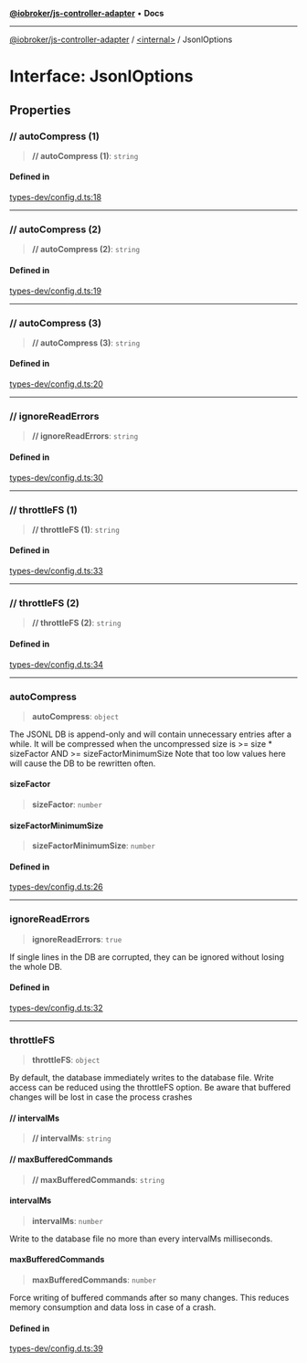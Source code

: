 [**@iobroker/js-controller-adapter**](../../README.md) • **Docs**

***

[@iobroker/js-controller-adapter](../../globals.md) / [\<internal\>](../README.md) / JsonlOptions

# Interface: JsonlOptions

## Properties

### // autoCompress (1)

> **// autoCompress (1)**: `string`

#### Defined in

[types-dev/config.d.ts:18](https://github.com/ioBroker/ioBroker.js-controller/blob/93db56665248b4cd78a78e2bab0647c80d6ccf9f/packages/types-dev/config.d.ts#L18)

***

### // autoCompress (2)

> **// autoCompress (2)**: `string`

#### Defined in

[types-dev/config.d.ts:19](https://github.com/ioBroker/ioBroker.js-controller/blob/93db56665248b4cd78a78e2bab0647c80d6ccf9f/packages/types-dev/config.d.ts#L19)

***

### // autoCompress (3)

> **// autoCompress (3)**: `string`

#### Defined in

[types-dev/config.d.ts:20](https://github.com/ioBroker/ioBroker.js-controller/blob/93db56665248b4cd78a78e2bab0647c80d6ccf9f/packages/types-dev/config.d.ts#L20)

***

### // ignoreReadErrors

> **// ignoreReadErrors**: `string`

#### Defined in

[types-dev/config.d.ts:30](https://github.com/ioBroker/ioBroker.js-controller/blob/93db56665248b4cd78a78e2bab0647c80d6ccf9f/packages/types-dev/config.d.ts#L30)

***

### // throttleFS (1)

> **// throttleFS (1)**: `string`

#### Defined in

[types-dev/config.d.ts:33](https://github.com/ioBroker/ioBroker.js-controller/blob/93db56665248b4cd78a78e2bab0647c80d6ccf9f/packages/types-dev/config.d.ts#L33)

***

### // throttleFS (2)

> **// throttleFS (2)**: `string`

#### Defined in

[types-dev/config.d.ts:34](https://github.com/ioBroker/ioBroker.js-controller/blob/93db56665248b4cd78a78e2bab0647c80d6ccf9f/packages/types-dev/config.d.ts#L34)

***

### autoCompress

> **autoCompress**: `object`

The JSONL DB is append-only and will contain unnecessary entries after a while.
It will be compressed when the uncompressed size is >= size * sizeFactor AND >= sizeFactorMinimumSize
Note that too low values here will cause the DB to be rewritten often.

#### sizeFactor

> **sizeFactor**: `number`

#### sizeFactorMinimumSize

> **sizeFactorMinimumSize**: `number`

#### Defined in

[types-dev/config.d.ts:26](https://github.com/ioBroker/ioBroker.js-controller/blob/93db56665248b4cd78a78e2bab0647c80d6ccf9f/packages/types-dev/config.d.ts#L26)

***

### ignoreReadErrors

> **ignoreReadErrors**: `true`

If single lines in the DB are corrupted, they can be ignored without losing the whole DB.

#### Defined in

[types-dev/config.d.ts:32](https://github.com/ioBroker/ioBroker.js-controller/blob/93db56665248b4cd78a78e2bab0647c80d6ccf9f/packages/types-dev/config.d.ts#L32)

***

### throttleFS

> **throttleFS**: `object`

By default, the database immediately writes to the database file. Write access can be reduced using the throttleFS option.
Be aware that buffered changes will be lost in case the process crashes

#### // intervalMs

> **// intervalMs**: `string`

#### // maxBufferedCommands

> **// maxBufferedCommands**: `string`

#### intervalMs

> **intervalMs**: `number`

Write to the database file no more than every intervalMs milliseconds.

#### maxBufferedCommands

> **maxBufferedCommands**: `number`

Force writing of buffered commands after so many changes. This reduces memory consumption and data loss in case of a crash.

#### Defined in

[types-dev/config.d.ts:39](https://github.com/ioBroker/ioBroker.js-controller/blob/93db56665248b4cd78a78e2bab0647c80d6ccf9f/packages/types-dev/config.d.ts#L39)
